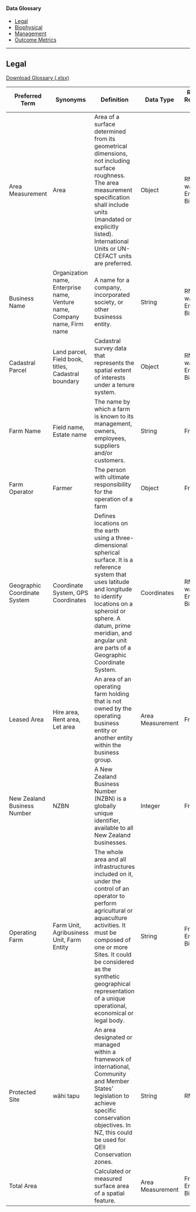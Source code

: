 <h4>Data Glossary</h4>
<ul class="sub-menu">
  <li class="menu-item"><a class="active" href="https://www.datalinker.org/legal">Legal</a></li>
  <li class="menu-item"><a href="https://www.datalinker.org/biophysical">Biophysical</a></li>
  <li class="menu-item"><a href="https://www.datalinker.org/management">Management</a></li>
  <li class="menu-item"><a href="https://www.datalinker.org/outcome-metrics">Outcome Metrics</a></li>
</ul>
<hr>

<h2 id="datalinker">Legal</h2>
<a href="/assets/files/Farm Data Terms & Definitions- updated list - Master 2023-02.xlsx" class="btn" style="align-items:center" download="">Download Glossary (.xlsx)</a>


| Preferred Term 	| Synonyms 	| Definition  	| Data Type 	| Regulatory Requirement Context 	| Source 	| Data Specifications 	|
|---	|---	|---	|---	|---	|---	|---	|
| Area Measurement 	| Area 	| Area of a surface determined from its geometrical dimensions, not including surface roughness. The area measurement specification shall include units (mandated or explicitly listed). International Units or UN-CEFACT units are preferred. 	| Object 	| RMA, Fresh water, Emissions, Biodiversity 	| [View](https://www.iso.org/obp/ui/#iso:std:iso:ts:20177:ed-1:v1:en:term:3.2){:target="_blank"} 	| [View](https://github.com/Datalinker-Org/Geospatial/blob/master/types/AreaMeasureType.json){:target="_blank"} 	|
| Business Name 	| Organization name,  Enterprise name,  Venture name,  Company name,  Firm name   	| A name for a company, incorporated society, or other businesss entity. 	| String 	| RMA, Fresh water, Emissions, Biodiversity 	| [View](https://www.legislation.govt.nz/act/public/1993/0105/latest/DLM320108.html){:target="_blank"} 	| [View](https://schema.org/Organization){:target="_blank"} 	|
| Cadastral Parcel 	| Land parcel, Field book, titles, Cadastral boundary 	| Cadastral survey data that represents the spatial extent of interests under a tenure system. 	| Object 	| RMA, Fresh water, Emissions, Biodiversity 	| [View](https://www.legislation.govt.nz/act/public/2002/0012/latest/whole.html){:target="_blank"} 	|  	|
| Farm Name 	| Field name,  Estate name 	| The name by which a farm is known to its management, owners, employees, suppliers and/or customers. 	| String 	| Fresh water 	|  	| [View](https://github.com/Datalinker-Org/Geospatial/blob/master/resources/HoldingResource.json){:target="_blank"} 	|
| Farm Operator 	| Farmer 	| The person with ultimate responsibility for the operation of a farm 	| Object 	| Fresh water 	| [View](https://www.legislation.govt.nz/act/public/1991/0069/latest/whole.html){:target="_blank"} 	|  	|
| Geographic Coordinate System 	| Coordinate System, GPS Coordinates 	| Defines locations on the earth using a three-dimensional spherical surface. It is a reference system that uses latitude and longitude to identify locations on a spheroid or sphere. A datum, prime meridian, and angular unit are parts of a Geographic Coordinate System. 	| Coordinates 	| RMA, Fresh water, Emissions, Biodiversity 	| [View](http://wiki.gis.com/wiki/index.php/Geographic_coordinate_system){:target="_blank"} 	|  	|
| Leased Area 	| Hire area, Rent area, Let area 	| An area of an operating farm holding that is not owned by the operating business entity or another entity within the business group. 	| Area Measurement 	| Fresh water 	|  	|  	|
| New Zealand Business Number 	| NZBN 	| A New Zealand Business Number (NZBN) is a globally unique identifier, available to all New Zealand businesses. 	| Integer 	| Fresh water 	| [View](https://companies-register.companiesoffice.govt.nz/help-centre/getting-support-to-use-the-companies-register/new-zealand-business-number-nzbn/){:target="_blank"} 	| [View](https://schema.org/leiCode){:target="_blank"} 	|
| Operating Farm 	| Farm Unit, Agribusiness Unit, Farm Entity 	| The whole area and all infrastructures included on it, under the control of an operator to perform agricultural or aquaculture activities. It must be composed of one or more Sites. It could be considered as the synthetic geographical representation of a unique operational, economical or legal body. 	| String 	| Fresh water; Emissions; Biodiversity 	| [View](https://github.com/Datalinker-Org/Farm-Data-Standards/blob/master/Farm%20Features%20and%20Attributes/FFADS_Feature-Catalogue.md){:target="_blank"} 	|  	|
| Protected Site 	| wāhi tapu 	| An area designated or managed within a framework of international, Community and Member States' legislation to achieve specific conservation objectives. In NZ, this could be used for QEII Conservation zones. 	| String 	| RMA 	| [View](https://github.com/Datalinker-Org/Farm-Data-Standards/blob/master/Farm%20Features%20and%20Attributes/FFADS_Feature-Catalogue.md){:target="_blank"} 	|  	|
| Total Area 	|  	| Calculated or measured surface area of a spatial feature. 	| Area Measurement 	| Fresh water; Emissions; Biodiversity 	|  	| [View](https://github.com/Datalinker-Org/Geospatial/blob/master/types/SpatialResourceType.json){:target="_blank"} 	|

